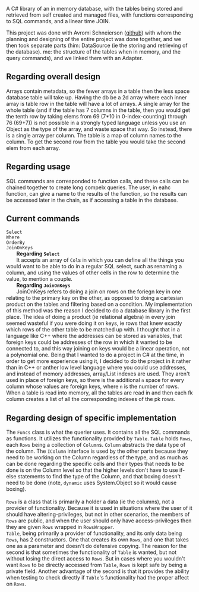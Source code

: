 A C# library of an in memory database, with the tables being stored and retrieved from self created and managed files, with functions corresponding to SQL commands, and a linear time JOIN.
<br>

This project was done with Avromi Schneierson ([github](https://github.com/avrohom-schneierson)) with whom the planning and designing of the entire project was done together, and we then took separate parts (him: DataSource (ie the storing and retrieving of the database). me: the structure of the tables when in memory, and the query commands), and we linked them with an Adapter.

Regarding overall design
------------------------
Arrays contain metadata, so the fewer arrays in a table then the less space database table will take up.
Having the db be a 2d array where each inner array is table row in the table will have a lot of arrays.
A single array for the whole table (and if the table has 7 columns in the table, then you would get the tenth row by taking elems from 69 (7*10 in 0-index-counting) through 76 (69+7)) is not possible in a strongly typed language unless you use an Object as the type of the array, and waste space that way.
So instead, there is a single array per column. The table is a map of column names to the column. To get the second row from the table you would take the second elem from each array.

Regarding usage
---------------
SQL commands are corresponded to function calls, and these calls can be chained together to create long compelx queries. The user, in eahc function, can give a name to the results of the function, so the results can be accessed later in the chain, as if accessing a table in the database.

Current commands
----------------
```Select``` <br>
```Where``` <br>
```OrderBy``` <br>
```JoinOnKeys``` <br>
&nbsp;&nbsp;&nbsp;&nbsp;&nbsp;&nbsp;&nbsp;<b>Regarding ```Select```</b><br>
&nbsp;&nbsp;&nbsp;&nbsp;&nbsp;&nbsp;&nbsp;It accepts an array of ```Col```s in which you can define all the things you would want to be able to do in a regular SQL select, such as renaming a column, and using the values of other cells in the row to determine the value, to mention a couple.<br>
&nbsp;&nbsp;&nbsp;&nbsp;&nbsp;&nbsp;&nbsp;<b>Regarding ```JoinOnKeys```</b><br>
&nbsp;&nbsp;&nbsp;&nbsp;&nbsp;&nbsp;&nbsp;JoinOnKeys refers to doing a join on rows on the foriegn key in one relating to the primary key on the other, as opposed to
doing a cartesian product on the tables and filtering based on a condition. My implementation of this method was the reason I
decided to do a database library in the first place. The idea of doing a product (ie relational algebra) in every join seemed
wasteful if you were doing it on keys, ie rows that knew exactly which rows of the other table to be matched up with. I
thought that in a language like C++ where the addresses can be stored as variables, that foreign keys could be addresses of the row in which it wanted to be connected to, and this way joining on keys would be
a linear operation, not a polynomial one. Being that I wanted to do a project in C# at the time, in order to get more experience
using it, I decided to do the project in it rather than in C++ or anther low level language where you could use addresses, and
instead of memory addresses, array/List indexes are used. They aren't used in place of foreign keys, so there is the additional
```n``` space for every column whose values are foreign keys, where ```n``` is the number of rows. When a table is read into memory,
all the tables are read in and then each fk column creates a list of all the corresponding indexes of the pk rows.


Regarding design of specific implementation
-------------------------------------------
The ```Funcs``` class is what the querier uses. It contains all the SQL commands as functions. It utilizes the functionality provided by ```Table```. ```Table``` holds ```Rows```, each ```Rows``` being a collection of ```Column```s. ```Column``` abstracts the data type of the column. The ```IColumn``` interface is used by the other parts because they need to be working on the Column regardless of the type, and as much as can be done regarding the specific cells and their types that needs to be done is on the Column level so that the higher levels don't have to use if-else statements to find the type of the Column, and that boxing doesn't need to be done (note, ```dynamic``` uses System.Object so it would cause boxing).
<br><br>
```Rows``` is a class that is primarily a holder a data (ie the columns), not a provider of functionality. Because it is used in situations where the user of it should have altering-privileges, but not in other scenarios, the members of ```Rows``` are public, and when the user should only have access-privileges then they are given ```Rows``` wrapped in ```RowsWrapper```.
<br>
```Table```, being primarily a provider of functionality, and its only data being ```Rows```, has 2 constructors. One that creates its own ```Rows```, and one that takes one as a parameter and doesn't do defensive copying. The reason for the second is that sometimes the functionality of ```Table``` is wanted, but not without losing the direct access to ```Rows```. But in cases where you wouldn't want ```Rows``` to be directly accessed from ```Table```, ```Rows``` is kept safe by being a private field. Another advantage of the second is that it provides the ability when testing to check 
 directly if ```Table```'s functionality had the proper affect on ```Rows```.
